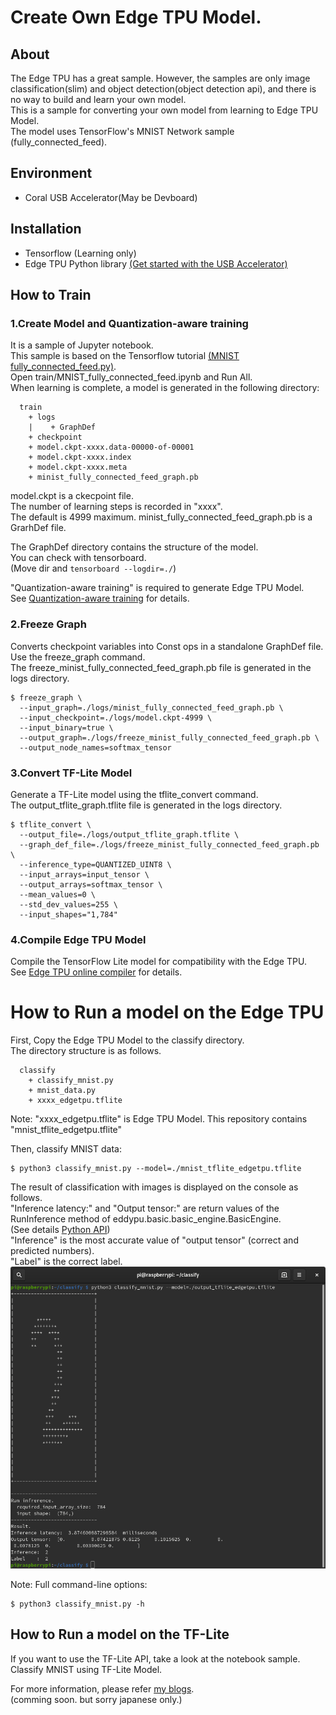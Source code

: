 # Create Own Edge TPU Model.

## About
The Edge TPU has a great sample.
However, the samples are only image classification(slim) and object detection(object detection api), and there is no way to build and learn your own model.<br>
This is a sample for converting your own model from learning to Edge TPU Model.<br>
The model uses TensorFlow's MNIST Network sample (fully_connected_feed).<br>

## Environment
- Coral USB Accelerator(May be Devboard)

## Installation
- Tensorflow (Learning only)
- Edge TPU Python library [(Get started with the USB Accelerator)](https://coral.withgoogle.com/tutorials/accelerator/)

## How to Train

### 1.Create Model and Quantization-aware training
It is a sample of Jupyter notebook.<br>
This sample is based on the Tensorflow tutorial [(MNIST fully_connected_feed.py)](https://github.com/tensorflow/tensorflow/blob/master/tensorflow/examples/tutorials/mnist/fully_connected_feed.py).<br>
Open train/MNIST_fully_connected_feed.ipynb and Run All.<br>
When learning is complete, a model is generated in the following directory:
```
  train
    + logs
    |    + GraphDef
    + checkpoint
    + model.ckpt-xxxx.data-00000-of-00001
    + model.ckpt-xxxx.index
    + model.ckpt-xxxx.meta 
    + minist_fully_connected_feed_graph.pb
```

model.ckpt is a ckecpoint file.<br>
The number of learning steps is recorded in "xxxx".<br>
The default is 4999 maximum.
minist_fully_connected_feed_graph.pb is a GrarhDef file.

The GraphDef directory contains the structure of the model.<br>
You can check with tensorboard.<br>
(Move dir and ```tensorboard --logdir=./```)

"Quantization-aware training" is required to generate Edge TPU Model.<br>
See [Quantization-aware training](https://github.com/tensorflow/tensorflow/tree/master/tensorflow/contrib/quantize) for details.

### 2.Freeze Graph
Converts checkpoint variables into Const ops in a standalone GraphDef file.<br>
Use the freeze_graph command.<br>
The freeze_minist_fully_connected_feed_graph.pb file is generated in the logs directory.<br>
```
$ freeze_graph \
  --input_graph=./logs/minist_fully_connected_feed_graph.pb \
  --input_checkpoint=./logs/model.ckpt-4999 \
  --input_binary=true \
  --output_graph=./logs/freeze_minist_fully_connected_feed_graph.pb \
  --output_node_names=softmax_tensor
```
  
### 3.Convert TF-Lite Model
Generate a TF-Lite model using the tflite_convert command.<br>
The output_tflite_graph.tflite file is generated in the logs directory.<br>
```
$ tflite_convert \
  --output_file=./logs/output_tflite_graph.tflite \
  --graph_def_file=./logs/freeze_minist_fully_connected_feed_graph.pb \
  --inference_type=QUANTIZED_UINT8 \
  --input_arrays=input_tensor \
  --output_arrays=softmax_tensor \
  --mean_values=0 \
  --std_dev_values=255 \
  --input_shapes="1,784"
```

### 4.Compile Edge TPU Model
Compile the TensorFlow Lite model for compatibility with the Edge TPU.<br>
See [Edge TPU online compiler](https://coral.withgoogle.com/web-compiler) for details.

# How to Run a model on the Edge TPU
First, Copy the Edge TPU Model to the classify directory.<br>
The directory structure is as follows.<br>
```
  classify
    + classify_mnist.py
    + mnist_data.py
    + xxxx_edgetpu.tflite
```
Note: "xxxx_edgetpu.tflite" is Edge TPU Model. This repository contains "mnist_tflite_edgetpu.tflite"

Then, classify MNIST data:
```
$ python3 classify_mnist.py --model=./mnist_tflite_edgetpu.tflite
```

The result of classification with images is displayed on the console as follows.<br>
"Inference latency:" and "Output tensor:" are return values of the RunInference method of eddypu.basic.basic_engine.BasicEngine.<br>
(See details [Python API](https://coral.withgoogle.com/docs/reference/edgetpu.basic.basic_engine/#edgetpu.basic.basic_engine.BasicEngine.RunInference))<br>
"Inference" is the most accurate value of "output tensor" (correct and predicted numbers).<br>
"Label" is the correct label.<br>
![Console](./g3doc/console.png)

Note: Full command-line options:
```
$ python3 classify_mnist.py -h
```

## How to Run a model on the TF-Lite 
If you want to use the TF-Lite API, take a look at the notebook sample.
Classify MNIST using TF-Lite Model.


For more information, please refer [my blogs](https://nextremer-nbo.blogspot.com/2019/06/edge-tpu.html).<br>
(comming soon. but sorry japanese only.)
